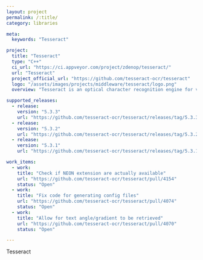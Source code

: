 ```yaml
---
layout: project
permalink: /:title/
category: libraries

meta:
  keywords: "Tesseract"

project:
  title: "Tesseract"
  type: "C++"
  ci_url: "https://ci.appveyor.com/project/zdenop/tesseract/"
  url: "Tesseract"
  project_official_url: "https://github.com/tesseract-ocr/tesseract"
  logo: "/assets/images/projects/middleware/tesseract/logo.png"
  overview: "Tesseract is an optical character recognition engine for various operating systems.It is free software, released under the Apache License. Originally developed by Hewlett-Packard as proprietary software in the 1980s, it was released as open source in 2005 and development has been sponsored by Google since 2006. Tesseract was in the top three OCR engines in terms of character accuracy in 1995. It is available for Linux, Windows and Mac OS X. Tesseract up to and including version 2 could only accept TIFF images of simple one-column text as inputs. These early versions did not include layout analysis, and so inputting multi-columned text, images, or equations produced garbled output. Since version 3.00 Tesseract has supported output text formatting, hOCR positional information and page-layout analysis. Support for a number of new image formats was added using the Leptonica library. Tesseract can detect whether text is monospaced or proportionally spaced."

supported_releases:
  - release:
    version: "5.3.3"
    url: "https://github.com/tesseract-ocr/tesseract/releases/tag/5.3.3"
  - release:
    version: "5.3.2"
    url: "https://github.com/tesseract-ocr/tesseract/releases/tag/5.3.2"
  - release:
    version: "5.3.1"
    url: "https://github.com/tesseract-ocr/tesseract/releases/tag/5.3.1"

work_items:
  - work:
    title: "Check if NEON extension are actually available"
    url: "https://github.com/tesseract-ocr/tesseract/pull/4154"
    status: "Open"
  - work:
    title: "Fix code for generating config files"
    url: "https://github.com/tesseract-ocr/tesseract/pull/4074"
    status: "Open"
  - work:
    title: "Allow for text angle/gradient to be retrieved"
    url: "https://github.com/tesseract-ocr/tesseract/pull/4070"
    status: "Open"

---
```


<p>Tesseract</p>
